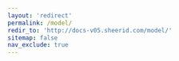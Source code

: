 ```yaml
---
layout: 'redirect'
permalink: /model/
redir_to: 'http://docs-v05.sheerid.com/model/'
sitemap: false
nav_exclude: true
---
```


